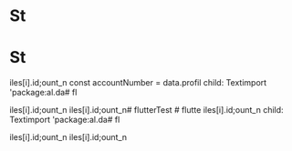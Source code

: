 # St
# St
iles[i].id;ount_n
        const accountNumber = data.profil
          child: Textimport 'package:al.da# fl

iles[i].id;ount_n
iles[i].id;ount_n# flutterTest # flutte
iles[i].id;ount_n
          child: Textimport 'package:al.da# fl

iles[i].id;ount_n
iles[i].id;ount_n
